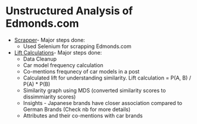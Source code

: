 # Unstructured Analysis of Edmonds.com

* [Scrapper](https://github.com/RahulSingla5209/web_scraping_lift_analysis/blob/main/web_scapper.ipynb)- Major steps done:
  * Used Selenium for scrapping Edmonds.com  
* [Lift Calculations](https://github.com/RahulSingla5209/web_scraping_lift_analysis/blob/main/lift_calculations.ipynb)- Major steps done:
  * Data Cleanup
  * Car model frequency calculation
  * Co-mentions frequnecy of car models in a post
  * Calculated lift for understanding similarity. Lift calculation = P(A, B) / P(A) * P(B)
  * Similarity graph using MDS (converted similarity scores to dissimmiarity scores)
  * Insights - Japanese brands have closer association compared to German Brands (Check nb for more details)
  * Attributes and their co-mentions with car brands
